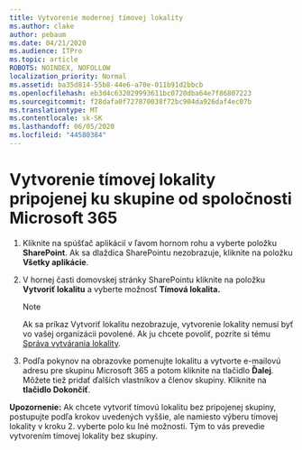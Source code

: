 ```yaml
---
title: Vytvorenie modernej tímovej lokality
ms.author: clake
author: pebaum
ms.date: 04/21/2020
ms.audience: ITPro
ms.topic: article
ROBOTS: NOINDEX, NOFOLLOW
localization_priority: Normal
ms.assetid: ba35d814-55b8-44e6-a70e-011b91d2bbcb
ms.openlocfilehash: eb3d4c632029993611bc0720dba64e7f86807223
ms.sourcegitcommit: f28dafa0f727870038f72bc904da926daf4ec07b
ms.translationtype: MT
ms.contentlocale: sk-SK
ms.lasthandoff: 06/05/2020
ms.locfileid: "44580384"
---
```

# <a name="create-a-microsoft-365-group-connected-team-site"></a>Vytvorenie tímovej lokality pripojenej ku skupine od spoločnosti Microsoft 365

1. Kliknite na spúšťač aplikácií v ľavom hornom rohu a vyberte položku **SharePoint**. Ak sa dlaždica SharePointu nezobrazuje, kliknite na položku **Všetky aplikácie**.
    
2. V hornej časti domovskej stránky SharePointu kliknite na položku **Vytvoriť lokalitu** a vyberte možnosť **Tímová lokalita.** 
    
    > [!NOTE]
    > Ak sa príkaz Vytvoriť lokalitu nezobrazuje, vytvorenie lokality nemusí byť vo vašej organizácii povolené. Ak ju chcete povoliť, pozrite si tému [Správa vytvárania lokality](https://go.microsoft.com/fwlink/?linkid=2009644). 
  
3. Podľa pokynov na obrazovke pomenujte lokalitu a vytvorte e-mailovú adresu pre skupinu Microsoft 365 a potom kliknite na tlačidlo **Ďalej**. Môžete tiež pridať ďalších vlastníkov a členov skupiny. Kliknite na **tlačidlo Dokončiť**.
  
 **Upozornenie:** Ak chcete vytvoriť tímovú lokalitu bez pripojenej skupiny, postupujte podľa krokov uvedených vyššie, ale namiesto výberu tímovej lokality v kroku 2. vyberte polo ku Iné možnosti. Tým to vás prevedie vytvorením tímovej lokality bez skupiny. 
    

